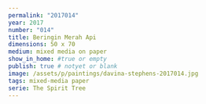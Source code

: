 ```yaml
---
permalink: "2017014"
year: 2017
number: "014"
title: Beringin Merah Api
dimensions: 50 x 70
medium: mixed media on paper
show_in_home: #true or empty
publish: true # notyet or blank
image: /assets/p/paintings/davina-stephens-2017014.jpg
tags: mixed-media paper
serie: The Spirit Tree
---
```

